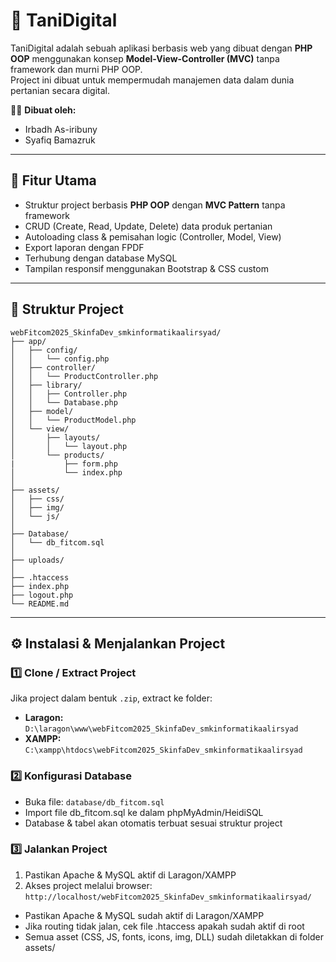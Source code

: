 # 🌱 TaniDigital

TaniDigital adalah sebuah aplikasi berbasis web yang dibuat dengan **PHP OOP** menggunakan konsep **Model-View-Controller (MVC)** tanpa framework dan murni PHP OOP.  
Project ini dibuat untuk mempermudah manajemen data dalam dunia pertanian secara digital.

👨‍💻 **Dibuat oleh:**

- Irbadh As-iribuny
- Syafiq Bamazruk

---

## 🚀 Fitur Utama

- Struktur project berbasis **PHP OOP** dengan **MVC Pattern** tanpa framework
- CRUD (Create, Read, Update, Delete) data produk pertanian
- Autoloading class & pemisahan logic (Controller, Model, View)
- Export laporan dengan FPDF
- Terhubung dengan database MySQL
- Tampilan responsif menggunakan Bootstrap & CSS custom

---

## 📂 Struktur Project
```
webFitcom2025_SkinfaDev_smkinformatikaalirsyad/
├── app/
│   ├── config/
│   │   └── config.php
│   ├── controller/
│   │   └── ProductController.php
│   ├── library/
│   │   ├── Controller.php
│   │   └── Database.php
│   ├── model/
│   │   └── ProductModel.php
│   └── view/
│       ├── layouts/
│       │   └── layout.php
│       └── products/
|           ├── form.php
│           └── index.php
│
├── assets/
│   ├── css/
│   ├── img/
│   └── js/
│
├── Database/
│   └── db_fitcom.sql
│
├── uploads/
│
├── .htaccess
├── index.php
├── logout.php
└── README.md

```

---

## ⚙️ Instalasi & Menjalankan Project

### 1️⃣ Clone / Extract Project

Jika project dalam bentuk `.zip`, extract ke folder:

- **Laragon:** `D:\laragon\www\webFitcom2025_SkinfaDev_smkinformatikaalirsyad`
- **XAMPP:** `C:\xampp\htdocs\webFitcom2025_SkinfaDev_smkinformatikaalirsyad`

### 2️⃣ Konfigurasi Database

- Buka file: `database/db_fitcom.sql`
- Import file db_fitcom.sql ke dalam phpMyAdmin/HeidiSQL
- Database & tabel akan otomatis terbuat sesuai struktur project

### 3️⃣ Jalankan Project

1. Pastikan Apache & MySQL aktif di Laragon/XAMPP
2. Akses project melalui browser:
`http://localhost/webFitcom2025_SkinfaDev_smkinformatikaalirsyad/`

- Pastikan Apache & MySQL sudah aktif di Laragon/XAMPP
- Jika routing tidak jalan, cek file .htaccess apakah sudah aktif di root
- Semua asset (CSS, JS, fonts, icons, img, DLL) sudah diletakkan di folder assets/